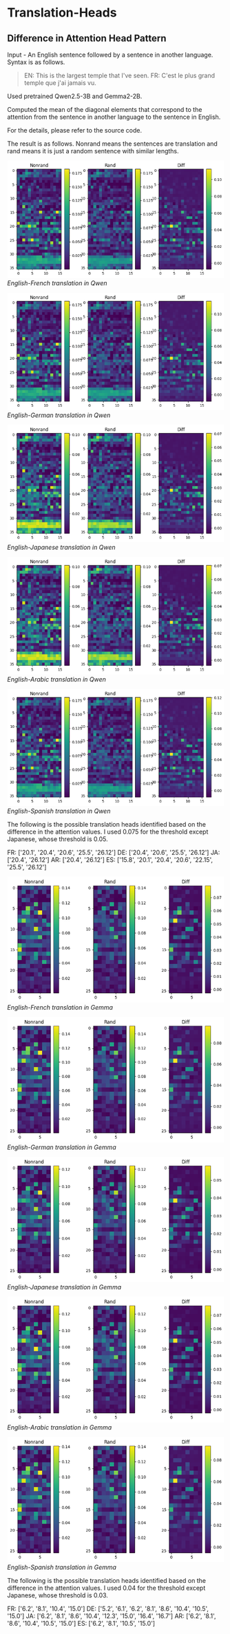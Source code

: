 # Translation-Heads

## Difference in Attention Head Pattern

Input - An English sentence followed by a sentence in another language. Syntax is as follows.

> EN: This is the largest temple that I've seen. FR: C'est le plus grand temple que j'ai jamais vu.

Used pretrained Qwen2.5-3B and Gemma2-2B.

Computed the mean of the diagonal elements that correspond to the attention from the sentence in another language to the sentence in English.

For the details, please refer to the source code.

The result is as follows. Nonrand means the sentences are translation and rand means it is just a random sentence with similar lengths.

![French Qwen](FR-qwen.png)
*English-French translation in Qwen*

![German Qwen](DE-qwen.png)
*English-German translation in Qwen*

![Japanese Qwen](JA-qwen.png)
*English-Japanese translation in Qwen*

![Arabic Qwen](AR-qwen.png)
*English-Arabic translation in Qwen*

![Spanish Qwen](ES-qwen.png)
*English-Spanish translation in Qwen*

The following is the possible translation heads identified based on the difference in the attention values. I used 0.075 for the threshold except Japanese, whose threshold is 0.05.

FR: ['20.1', '20.4', '20.6', '25.5', '26.12']
DE: ['20.4', '20.6', '25.5', '26.12']
JA: ['20.4', '26.12']
AR: ['20.4', '26.12']
ES: ['15.8', '20.1', '20.4', '20.6', '22.15', '25.5', '26.12']

![French Gemma](FR-gemma.png)
*English-French translation in Gemma*

![German Gemma](DE-gemma.png)
*English-German translation in Gemma*

![Japanese Gemma](JA-gemma.png)
*English-Japanese translation in Gemma*

![Arabic Gemma](AR-gemma.png)
*English-Arabic translation in Gemma*

![Spanish Gemma](ES-gemma.png)
*English-Spanish translation in Gemma*

The following is the possible translation heads identified based on the difference in the attention values. I used 0.04 for the threshold except Japanese, whose threshold is 0.03.

FR: ['6.2', '8.1', '10.4', '15.0']
DE: ['5.2', '6.1', '6.2', '8.1', '8.6', '10.4', '10.5', '15.0']
JA: ['6.2', '8.1', '8.6', '10.4', '12.3', '15.0', '16.4', '16.7']
AR: ['6.2', '8.1', '8.6', '10.4', '10.5', '15.0']
ES: ['6.2', '8.1', '10.5', '15.0']

